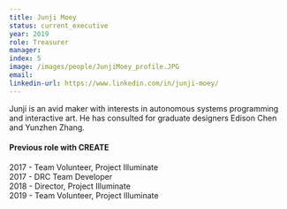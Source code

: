 ```yaml
---
title: Junji Moey
status: current_executive
year: 2019
role: Treasurer
manager:
index: 5
image: /images/people/JunjiMoey_profile.JPG
email:
linkedin-url: https://www.linkedin.com/in/junji-moey/ 
---
```

Junji is an avid maker with interests in autonomous systems programming and interactive art. He has consulted for graduate designers Edison Chen and Yunzhen Zhang. 
<h4>Previous role with CREATE</h4>
2017 - Team Volunteer, Project Illuminate<br>
2017 - DRC Team Developer <br>
2018 - Director, Project Illuminate<br>
2019 - Team Volunteer, Project Illuminate<br>